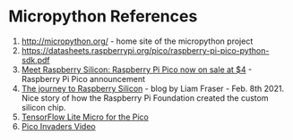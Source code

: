 # Micropython References

1. http://micropython.org/ - home site of the micropython project
2. https://datasheets.raspberrypi.org/pico/raspberry-pi-pico-python-sdk.pdf
3. [Meet Raspberry Silicon: Raspberry Pi Pico now on sale at $4](https://www.raspberrypi.org/blog/raspberry-pi-silicon-pico-now-on-sale/) - Raspberry Pi Pico announcement
4. [The journey to Raspberry Silicon](https://www.raspberrypi.org/blog/the-journey-to-raspberry-silicon/) - blog by Liam Fraser - Feb. 8th 2021.  Nice story of how the Raspberry Pi Foundation created the custom silicon chip.
5. [TensorFlow Lite Micro for the Pico](https://github.com/raspberrypi/pico-tflmicro)
6. [Pico Invaders Video](https://www.youtube.com/watch?v=O5S1LC5TFiM)